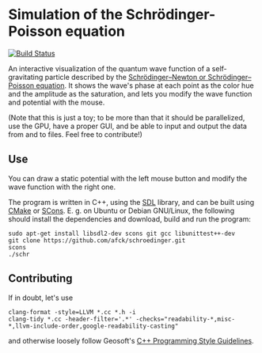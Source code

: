 # Simulation of the Schrödinger-Poisson equation

[![Build Status](https://travis-ci.org/afck/schroedinger.svg?branch=master)](https://travis-ci.org/afck/schroedinger)

An interactive visualization of the quantum wave function of a self-gravitating
particle described by the
[Schrödinger–Newton or Schrödinger–Poisson equation](https://en.wikipedia.org/wiki/Schr%C3%B6dinger%E2%80%93Newton_equation).
It shows the wave's phase at each point as the color hue and the amplitude as
the saturation, and lets you modify the wave function and potential with the
mouse.

(Note that this is just a toy; to be more than that it should be parallelized,
use the GPU, have a proper GUI, and be able to input and output the data from
and to files. Feel free to contribute!)


## Use

You can draw a static potential with the left mouse button and modify the wave
function with the right one.

The program is written in C++, using the [SDL](https://www.libsdl.org/) library,
and can be built using [CMake](http://www.cmake.org/) or
[SCons](http://www.scons.org/). E. g. on Ubuntu or Debian GNU/Linux, the
following should install the dependencies and download, build and run the
program:
```
sudo apt-get install libsdl2-dev scons git gcc libunittest++-dev
git clone https://github.com/afck/schroedinger.git
scons
./schr
```


## Contributing

If in doubt, let's use
```
clang-format -style=LLVM *.cc *.h -i
clang-tidy *.cc -header-filter='.*' -checks="readability-*,misc-*,llvm-include-order,google-readability-casting"
```
and otherwise loosely follow Geosoft's
[C++ Programming Style Guidelines](http://geosoft.no/development/cppstyle.html).
